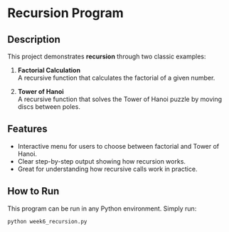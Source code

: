 
# Recursion Program

## Description
This project demonstrates **recursion** through two classic examples:

1. **Factorial Calculation**  
   A recursive function that calculates the factorial of a given number.
   
2. **Tower of Hanoi**  
   A recursive function that solves the Tower of Hanoi puzzle by moving discs between poles.

## Features
- Interactive menu for users to choose between factorial and Tower of Hanoi.
- Clear step-by-step output showing how recursion works.
- Great for understanding how recursive calls work in practice.

## How to Run
This program can be run in any Python environment. Simply run:
```
python week6_recursion.py
```

